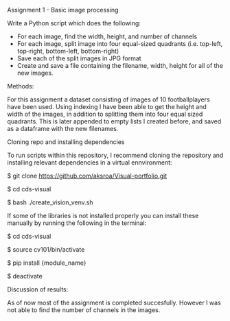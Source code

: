 Assignment 1 - Basic image processing

Write a Python script which does the following:

- For each image, find the width, height, and number of channels
- For each image, split image into four equal-sized quadrants (i.e. top-left, top-right, bottom-left, bottom-right)
- Save each of the split images in JPG format
- Create and save a file containing the filename, width, height for all of the new images.


Methods:

For this assignment a dataset consisting of images of 10 footballplayers have been used. Using indexing I have been able to get the height and width of the images, in addition to splitting them into four equal sized quadrants. This is later appended to empty lists I created before, and saved as a dataframe with the new filenames.


Cloning repo and installing dependencies

To run scripts within this repository, I recommend cloning the repository and installing relevant dependencies in a virtual ennvironment:

$ git clone https://github.com/aksroa/Visual-portfolio.git

$ cd cds-visual

$ bash ./create_vision_venv.sh


If some of the libraries is not installed properly you can install these manually by running the following in the terminal:

$ cd cds-visual

$ source cv101/bin/activate

$ pip install {module_name}

$ deactivate


Discussion of results:

As of now most of the assignment is completed succesfully. However I was not able to find the number of channels in the images.